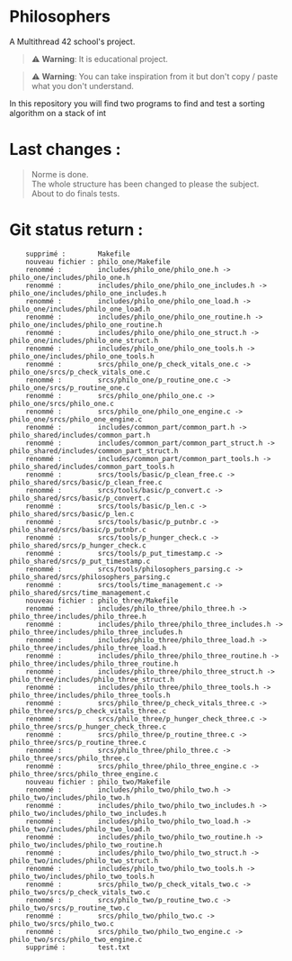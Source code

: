 # Philosophers
A Multithread 42 school's project. 

> :warning: **Warning**: It is educational project.

> :warning: **Warning**: You can take inspiration from it but don't copy / paste what you don't understand.

In this repository you will find two programs to find and test a sorting algorithm on a stack of int

# Last changes :
> Norme is done.  
> The whole structure has been changed to please the subject.  
> About to do finals tests.   

# Git status return :

        supprimé :        Makefile
        nouveau fichier : philo_one/Makefile
        renommé :         includes/philo_one/philo_one.h -> philo_one/includes/philo_one.h
        renommé :         includes/philo_one/philo_one_includes.h -> philo_one/includes/philo_one_includes.h
        renommé :         includes/philo_one/philo_one_load.h -> philo_one/includes/philo_one_load.h
        renommé :         includes/philo_one/philo_one_routine.h -> philo_one/includes/philo_one_routine.h
        renommé :         includes/philo_one/philo_one_struct.h -> philo_one/includes/philo_one_struct.h
        renommé :         includes/philo_one/philo_one_tools.h -> philo_one/includes/philo_one_tools.h
        renommé :         srcs/philo_one/p_check_vitals_one.c -> philo_one/srcs/p_check_vitals_one.c
        renommé :         srcs/philo_one/p_routine_one.c -> philo_one/srcs/p_routine_one.c
        renommé :         srcs/philo_one/philo_one.c -> philo_one/srcs/philo_one.c
        renommé :         srcs/philo_one/philo_one_engine.c -> philo_one/srcs/philo_one_engine.c
        renommé :         includes/common_part/common_part.h -> philo_shared/includes/common_part.h
        renommé :         includes/common_part/common_part_struct.h -> philo_shared/includes/common_part_struct.h
        renommé :         includes/common_part/common_part_tools.h -> philo_shared/includes/common_part_tools.h
        renommé :         srcs/tools/basic/p_clean_free.c -> philo_shared/srcs/basic/p_clean_free.c
        renommé :         srcs/tools/basic/p_convert.c -> philo_shared/srcs/basic/p_convert.c
        renommé :         srcs/tools/basic/p_len.c -> philo_shared/srcs/basic/p_len.c
        renommé :         srcs/tools/basic/p_putnbr.c -> philo_shared/srcs/basic/p_putnbr.c
        renommé :         srcs/tools/p_hunger_check.c -> philo_shared/srcs/p_hunger_check.c
        renommé :         srcs/tools/p_put_timestamp.c -> philo_shared/srcs/p_put_timestamp.c
        renommé :         srcs/tools/philosophers_parsing.c -> philo_shared/srcs/philosophers_parsing.c
        renommé :         srcs/tools/time_management.c -> philo_shared/srcs/time_management.c
        nouveau fichier : philo_three/Makefile
        renommé :         includes/philo_three/philo_three.h -> philo_three/includes/philo_three.h
        renommé :         includes/philo_three/philo_three_includes.h -> philo_three/includes/philo_three_includes.h
        renommé :         includes/philo_three/philo_three_load.h -> philo_three/includes/philo_three_load.h
        renommé :         includes/philo_three/philo_three_routine.h -> philo_three/includes/philo_three_routine.h
        renommé :         includes/philo_three/philo_three_struct.h -> philo_three/includes/philo_three_struct.h
        renommé :         includes/philo_three/philo_three_tools.h -> philo_three/includes/philo_three_tools.h
        renommé :         srcs/philo_three/p_check_vitals_three.c -> philo_three/srcs/p_check_vitals_three.c
        renommé :         srcs/philo_three/p_hunger_check_three.c -> philo_three/srcs/p_hunger_check_three.c
        renommé :         srcs/philo_three/p_routine_three.c -> philo_three/srcs/p_routine_three.c
        renommé :         srcs/philo_three/philo_three.c -> philo_three/srcs/philo_three.c
        renommé :         srcs/philo_three/philo_three_engine.c -> philo_three/srcs/philo_three_engine.c
        nouveau fichier : philo_two/Makefile
        renommé :         includes/philo_two/philo_two.h -> philo_two/includes/philo_two.h
        renommé :         includes/philo_two/philo_two_includes.h -> philo_two/includes/philo_two_includes.h
        renommé :         includes/philo_two/philo_two_load.h -> philo_two/includes/philo_two_load.h
        renommé :         includes/philo_two/philo_two_routine.h -> philo_two/includes/philo_two_routine.h
        renommé :         includes/philo_two/philo_two_struct.h -> philo_two/includes/philo_two_struct.h
        renommé :         includes/philo_two/philo_two_tools.h -> philo_two/includes/philo_two_tools.h
        renommé :         srcs/philo_two/p_check_vitals_two.c -> philo_two/srcs/p_check_vitals_two.c
        renommé :         srcs/philo_two/p_routine_two.c -> philo_two/srcs/p_routine_two.c
        renommé :         srcs/philo_two/philo_two.c -> philo_two/srcs/philo_two.c
        renommé :         srcs/philo_two/philo_two_engine.c -> philo_two/srcs/philo_two_engine.c
        supprimé :        test.txt
